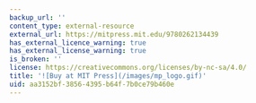 ```yaml
---
backup_url: ''
content_type: external-resource
external_url: https://mitpress.mit.edu/9780262134439
has_external_licence_warning: true
has_external_license_warning: true
is_broken: ''
license: https://creativecommons.org/licenses/by-nc-sa/4.0/
title: '![Buy at MIT Press](/images/mp_logo.gif)'
uid: aa3152bf-3856-4395-b64f-7b0ce79b460e
---
```

